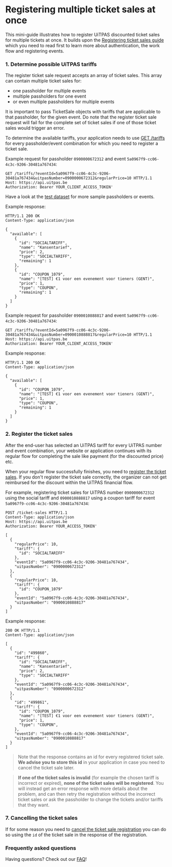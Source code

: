 # Registering multiple ticket sales at once

This mini-guide illustrates how to register UiTPAS discounted ticket sales for multiple tickets at once. It builds upon the [Registering ticket sales guide](/docs/registering-ticket-sales-group.md) which you need to read first to learn more about authentication, the work flow and registering events.

### 1. Determine possible UiTPAS tariffs

The register ticket sale request accepts an array of ticket sales. This array can contain multiple ticket sales for:

* one passholder for multiple events
* multiple passholders for one event
* or even multiple passholders for multiple events

It is important to pass TicketSale objects with tariffs that are applicable to that passholder, for the given event. Do note that the register ticket sale request will fail for the complete set of ticket sales if one of those ticket sales would trigger an error.

To determine the available tariffs, your application needs to use [GET /tariffs](/reference/uitpas.json/paths/~1tariffs/get) for every passholder/event combination for which you need to register a ticket sale.

Example request for passholder `0900000672312` and event `5a0967f9-cc06-4c3c-9206-30481a767434`:

```http
GET /tariffs/?eventId=5a0967f9-cc06-4c3c-9206-30481a767434&uitpasNumber=0900000672312&regularPrice=10 HTTP/1.1
Host: https://api.uitpas.be
Authorization: Bearer YOUR_CLIENT_ACCESS_TOKEN'
```

Have a look at the [test dataset](/docs/test-dataset) for more sample passholders or events.

Example response:

```http
HTTP/1.1 200 OK
Content-Type: application/json

{
  "available": [
    {
      "id": "SOCIALTARIFF",
      "name": "Kansentarief",
      "price": 2,
      "type": "SOCIALTARIFF",
      "remaining": 1
    },
    {
      "id": "COUPON_1079",
      "name": "[TEST] €1 voor een evenement voor tieners (GENT)",
      "price": 1,
      "type": "COUPON",
      "remaining": 1
    }
  ]
}
```

Example request for passholder `0900010888817` and event `5a0967f9-cc06-4c3c-9206-30481a767434`:

```http
GET /tariffs/?eventId=5a0967f9-cc06-4c3c-9206-30481a767434&uitpasNumber=0900010888817&regularPrice=10 HTTP/1.1
Host: https://api.uitpas.be
Authorization: Bearer YOUR_CLIENT_ACCESS_TOKEN'
```

Example response:

```http
HTTP/1.1 200 OK
Content-Type: application/json

{
  "available": [
    {
      "id": "COUPON_1079",
      "name": "[TEST] €1 voor een evenement voor tieners (GENT)",
      "price": 1,
      "type": "COUPON",
      "remaining": 1
    }
  ]
}
```

### 2. Register the ticket sales

After the end-user has selected an UiTPAS tariff for every UiTPAS number and event combination, your website or application continues with its regular flow for completing the sale like payment (for the discounted price) etc.

When your regular flow successfully finishes, you need to [register the ticket sales](/reference/uitpas.json/paths/~1ticket-sales/post). If you don't register the ticket sale correctly, the organizer can not get reimbursed for the discount within the UiTPAS financial flow.

For example, registering ticket sales for UiTPAS number `0900000672312` using the social tariff and `0900010888817` using a coupon tariff for event `5a0967f9-cc06-4c3c-9206-30481a767434`:

```http
POST /ticket-sales HTTP/1.1
Content-Type: application/json
Host: https://api.uitpas.be
Authorization: Bearer YOUR_ACCESS_TOKEN'

[
  {
    "regularPrice": 10,
    "tariff": {
      "id": "SOCIALTARIFF"
    },
    "eventId": "5a0967f9-cc06-4c3c-9206-30481a767434",
    "uitpasNumber": "0900000672312"
  },
  {
    "regularPrice": 10,
    "tariff": {
      "id": "COUPON_1079"
    },
    "eventId": "5a0967f9-cc06-4c3c-9206-30481a767434",
    "uitpasNumber": "0900010888817"
  }  
]
```

Example response:

```http
200 OK HTTP/1.1
Content-Type: application/json

[
  {
    "id": "499860",
    "tariff": {
      "id": "SOCIALTARIFF",
      "name": "Kansentarief",
      "price": 2,
      "type": "SOCIALTARIFF"
    },
    "eventId": "5a0967f9-cc06-4c3c-9206-30481a767434",
    "uitpasNumber": "0900000672312"
  },
  {
    "id": "499861",
    "tariff": {
      "id": "COUPON_1079",
      "name": "[TEST] €1 voor een evenement voor tieners (GENT)",
      "price": 1,
      "type": "COUPON",
    },
    "eventId": "5a0967f9-cc06-4c3c-9206-30481a767434",
    "uitpasNumber": "0900010888817"
  }  
]
```

> Note that the response contains an id for every registered ticket sale. **We advise you to store this id** in your application in case you need to cancel the ticket sale later.

<!-- theme: warning -->

> **If one of the ticket sales is invalid** (for example the chosen tariff is incorrect or expired), **none of the ticket sales will be registered**. You will instead get an error response with more details about the problem, and can then retry the registration without the incorrect ticket sales or ask the passholder to change the tickets and/or tariffs that they want.

### 7. Cancelling the ticket sales

If for some reason you need to [cancel the ticket sale registration](/reference/uitpas.json/paths/~1ticket-sales~1%7BticketSaleId%7D/delete) you can do so using the `id` of the ticket sale in the response of the registration.

### Frequently asked questions

Having questions? Check out our [FAQ](/docs/faq)!
